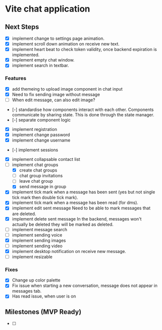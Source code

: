 # Vite chat application

## Next Steps
- [x] implement change to settings page animation.
- [x] implement scroll down animation on receive new text.
- [x] implement heart beat to check token validity, once backend expiration is implemented.
- [x] implement empty chat window.
- [x] implement search in textbar.

### Features
- [x] add themeing to upload image component in chat input
- [x] Need to fix sending image without message
- [ ] When edit message, can also edit image?
- [-] standardise how components interact with each other. Components communicate by sharing state. This is done through the state manager.
- [-] separate component logic
- [x] implement registration
- [x] implement change password
- [x] implement change username
- [-] implement sessions
- [x] implement collapsable contact list
- [ ] implement chat groups
    - [x] create chat groups
    - [ ] chat group invitations
    - [ ] leave chat group
    - [x] send message in group
- [x] implement tick mark when a message has been sent (yes but not single tick mark then double tick mark).
- [x] implement tick mark when a message has been read (for dms).
- [x] implement edit sent message
    Need to be able to mark messages that are deleted.
- [x] implement delete sent message
    In the backend, messages won't actually be deleted they will be marked as deleted.
- [ ] implement message search
- [ ] implement sending voice
- [x] implement sending images
- [ ] implement sending video
- [x] implement desktop notification on receive new message.
- [ ] implement resizable 

### Fixes
- [x] Change up color palette
- [x] Fix issue when starting a new conversation, message does not appear in messages tab.
- [x] Has read issue, when user is on

## Milestones (MVP Ready)
- [ ] 